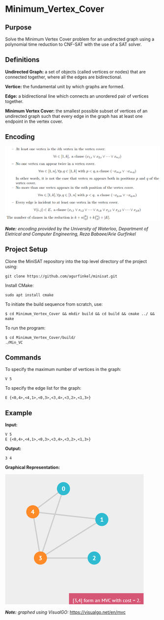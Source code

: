 # Minimum_Vertex_Cover

## Purpose
Solve the Minimum Vertex Cover problem for an undirected graph using a polynomial time reduction to CNF-SAT with the use of a SAT solver. 

## Definitions
**Undirected Graph:** a set of objects (called vertices or nodes) that are connected together, where all the edges are bidirectional.

**Vertice:** the fundamental unit by which graphs are formed.

**Edge:** a bidirectional line which connects an unordered pair of vertices together.

**Minimum Vertex Cover:** the smallest possible subset of vertices of an undirected graph such that every edge in the graph has at least one endpoint in the vertex cover.

## Encoding
![](clauses.png)

**_Note:_** _encoding provided by the University of Waterloo, Department of Eletrical and Computer Engineering, Reza Babaee/Arie Gurfinkel_


## Project Setup
Clone the MiniSAT repository into the top level directory of the project using:
```
git clone https://github.com/agurfinkel/minisat.git
```
Install CMake:
```
sudo apt install cmake
```
To initiate the build sequence from scratch, use:
```
$ cd Minimum_Vertex_Cover && mkdir build && cd build && cmake ../ && make
```
To run the program:
```
$ cd Minimum_Vertex_Cover/build/
./Min_VC
```

## Commands
To specify the maximum number of vertices in the graph: 
```
V 5
```
To specify the edge list for the graph: 
```
E {<0,4>,<4,1>,<0,3>,<3,4>,<3,2>,<1,3>}
```

## Example
**Input:**
```
V 5
E {<0,4>,<4,1>,<0,3>,<3,4>,<3,2>,<1,3>}
```
**Output:**
```
3 4
```
**Graphical Representation:**

![](MVC.PNG)

**_Note:_** _graphed using VisualGO:_ https://visualgo.net/en/mvc
